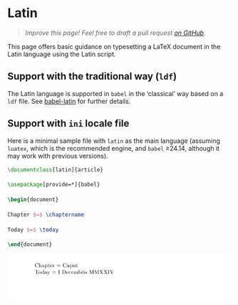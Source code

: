 # Latin

<blockquote>
  <p><em>Improve this page! Feel free to draft a pull request <a href="https://github.com/latex3/babel/tree/docs/docs">on GitHub</a></em>.</p>
</blockquote>

This page offers basic guidance on typesetting a LaTeX document in the
Latin language using the Latin script.

## Support with the traditional way (`ldf`)

The Latin language is supported in `babel` in the ‘classical’ way
based on a `ldf` file. See [babel-latin](https://ctan.org/pkg/babel-latin)
for further details.

## Support with `ini` locale file

Here is a minimal sample file with `latin` as the main language
(assuming `luatex`, which is the recommended engine, and `babel` ≥24.14,
although it may work with previous versions).

```tex
\documentclass[latin]{article}

\usepackage[provide=*]{babel}

\begin{document}

Chapter $=$ \chaptername

Today $=$ \today

\end{document}
```

![](../media/locale-latin.png)